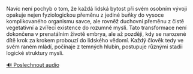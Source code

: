 
Navíc není pochyb o tom, že každá lidská bytost při svém osobním vývoji opakuje nejen fyziologickou přeměnu z jediné buňky do vysoce komplikovaného organismu savce, ale rovněž duchovní přeměnu z čistě vegetativní a zvířecí existence do rozumné mysli. Tato transformace není dokončena v prenatálním životě embrya, ale až později, kdy se narozené dítě krok za krokem probouzí do lidského vědomí. Každý člověk tedy ve svém raném mládí, počínaje z temných hlubin, postupuje různými stadii logické struktury mysli.

[🔊 Poslechnout audio](/data/7-paragraphs/audio/chapter_13/para_010-Navc-nen-pochyb-o-tom-e-kad-lidsk-bytost-p.mp3)
